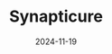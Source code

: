 ---  
layout: startup_page  
title: "Synapticure"  
id: "synapticure.com"  
permalink: "/synapticuresynapticure.com11192024/"  
website: "https://www.synapticure.com/"  
funding_round: "Series A"  
funding_amount: "$25M"  
investors: "B Capital, CommonSpirit Health, CVS Health Ventures, Google Ventures, Optum Ventures, Rock Health Capital, RA Capital Management, Nexus NeuroTech Ventures"  
about: "Synapticure is a virtual care company providing nationwide access to expert neurologists and comprehensive care for patients with Alzheimer's, Parkinson's, ALS, and other neurodegenerative diseases. It offers cutting-edge treatments, trials, and wraparound services, aiming to improve access and outcomes for patients and caregivers. The company leverages technology to streamline care and support research."  
markets: "Healthtech, Virtual Care, Neurology"  
hq: "Chicago, Illinois, United States"  
founded_year: "2019"  
linkedin: "https://www.linkedin.com/company/synapticure-inc"  
twitter: "https://twitter.com/synapticure"  
instagram: ""  
facebook: "https://www.facebook.com/synapticure"  
crunchbase: "https://www.crunchbase.com/organization/synapticure"  
pitchbook: "https://pitchbook.com/profiles/company/481793-23"  

date_display: "19-Nov-2024"  
date: "2024-11-19"

# SEO Optimization  
meta_title: "Synapticure - Series A Funding ($25M)"  
meta_description: "Synapticure, Synapticure is a virtual care company providing nationwide access to expert neurologists and comprehensive care for patients with Alzheimer's, Parkins..."  
meta_keywords: "Synapticure, Healthtech, Virtual Care, Neurology, Series A funding"  
canonical_url: "https://startup.projectstartups.com/synapticuresynapticure.com11192024/"  
---